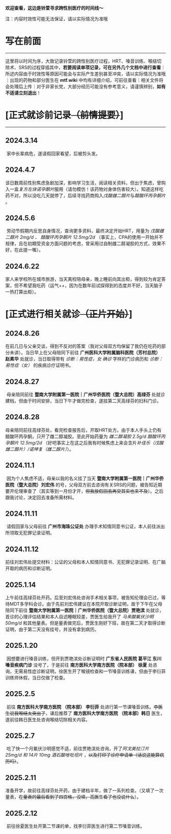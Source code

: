**欢迎查看，这边是铃萱寻求跨性别医疗的时间线～**

注：内容时效性可能无法保证，请以实际情况为准哦

# 写在前面

---

这里将以时间为序，大致记录铃萱的跨性别医疗过程，HRT、嗓音训练、喉结切除术、SRS的过程穿插其中，**若要阅读单项记录，可在另外几个文档中进行查看**｜所述内容由于时效性等原因可能会与实际产生差别甚至冲突，请以实际情况为准哦｜出现的药物和部分医生在 **mtf.wiki** 中均有详细介绍，可前往查看｜相关文件将会处理后上传｜对于非家长党，大部分经历可能没有参考意义，请谨慎辨别，**如有不适请立刻退出**！



# [正式就诊前记录~~（前情提要）~~]

---

## 2024.3.14 



​	家中长辈病危，遂请假回家看望，后被剪头发。



## 2024.4.7



​	该日数周前性别焦虑急剧加深，影响学习生活，阅读相关资料，但出于焦虑，曾购入一盒*复方左炔诺孕酮片*服用（请勿模仿！该药物对身体伤害较大）。知道这样吃药不对，所以没吃几天就停了，后续寻找药商购入*戊酸雌二醇片*与*醋酸环丙孕酮片* 。



## 2024.5.6



​	劳动节假期内反思自身情况，查询更多资料，最终决定开始HRT，用量为 *戊酸雌二醇片 2mg/d 、 醋酸环丙孕酮片 12.5mg/2d* （事实上，CPA的使用一开始并不规律，且在初期受资金方面问题的考虑，曾采用过自制雌二醇凝胶的方式，效果不好，在此提一嘴）。



## 2024.6.22



​	家人来学校所在城市旅游，当天离校陪母亲，晚上睡前向其出柜，得到较为肯定答案，但不希望我吃药（运气++，因为在数年前试探得到的态度并不好，当天脑子一热打算出柜）。



# [正式进行相关就诊~~（正片开始）~~]

## 2024.8.26



​	在前几日与父亲交谈，得到不反对的答案（我对父母双方均保留了我仍在吃药的部分未讲）。当日早上在父母陪同下前往 **广州医科大学附属脑科医院（芳村总院） 赵素华** 处就诊，当日取得带有 *诊断：易性症，女  确诊*  字样的门诊病历和 *诊断：易性症（女）* 的疾病诊疗证明书。



## 2024.8.27



​	母亲陪同前往 **暨南大学附属第一医院｜广州华侨医院（暨大总院）高绿芬** 处就诊建档，但由于时间安排，当日下午才做完检查，遂挂第二天高绿芬的妇科门诊。



## 2024.8.28



​	母亲陪同前往高绿芬处，看完检查报告后，开取HRT处方。由于本人手头上仍有醋酸环丙孕酮，只开了雌二醇凝胶。至此开始药量为 *雌二醇凝胶 2.5g/d  醋酸环丙孕酮片 12.5mg/2d*  （好吧事实上在这之后我有时候焦虑上来会含片*补佳乐（戊酸雌二醇片）/诺坤复（雌二醇片）*）。



## 2024.11.1



​	因为个人焦虑不适，母亲以我的名义挂了当天 **暨南大学附属第一医院｜广州华侨医院（暨大总院）刘宏伟** 的号，父母双方前去咨询有关SRS的问题，被告知近期要开伦理审查了（其实等到一月份才开，~~但我放假回去再交其实也来不及~~）。之后跟我讨论，决定回去准备所需材料。



## 2024.11.11



​	请假回家与父母前往 **广州市海珠公证处** 办理手术知情同意书公证，本人前往派出所领取无犯罪记录证明。



## 2024.11.12



​	前往刘宏伟处提交材料：公证的父母和本人知情同意书、无犯罪记录证明、在广脑开取的病历和诊断证明。	



## 2025.1.14



​	上午前往高绿芬处开药。后至刘宏伟处咨询手术相关事项，被告知伦理会已过，等待MDT多学科会诊。由于先前刘宏伟建议在本院开取诊断证明，故于下午在父母陪同下前往 **暨南大学附属第一医院｜广州华侨医院（暨大总院）贾艳滨** 处就诊，首诊的心理评估结果和本人自述睡眠较差，贾医生给我开了 *马来酸氟伏沙明 50mg/d* 和其他量表。但是量表做完后，贾医生刚好下班，故在第二天才取得诊断证明，由于第二天没有挂号，并没有拿到病历。



## 2025.1.20



​	因想要进行嗓音训练，但开到贾艳滨处诊断证明时 **广东省人民医院 葛平江 东川嗓音疾病门诊** 没号了，于是前往 **南方医科大学南方医院（院本部） 徐夏** 处咨询，无需易性症诊断证明，徐医生开了喉镜检查和一节嗓音训练课，但由于李衍菲训练师休假，当日仅做了检查。



## 2025.2.5



​	前往 **南方医科大学南方医院 （院本部） 李衍菲** 处进行第一节课嗓音训练。~~李医生说我喉结太突出了~~，课后推荐了 **南方医科大学南方医院 （院本部）韩日** 医生，遂前往韩日医生处咨询喉结切除相关内容。



## 2025.2.7



​	吃了快一个月氟伏沙明感觉不适，前往贾艳滨处咨询，开了*阿戈美拉汀片 25mg/d 和 14片 10mg 酒石酸唑吡坦片* ，~~以及打印了诊疗申请单（话说这能算病历吗）~~。



## 2025.2.11



​	准备开学，故前往高绿芬处开药，由于建档半年，做了一系列检查。（又填了一次量表，~~在量表的最后看到了四宫格，没填，高医生看了也没说什么~~）。



## 2025.2.12



​	前往徐夏医生处开第二节课的单，找李衍菲医生进行第二节嗓音训练。




